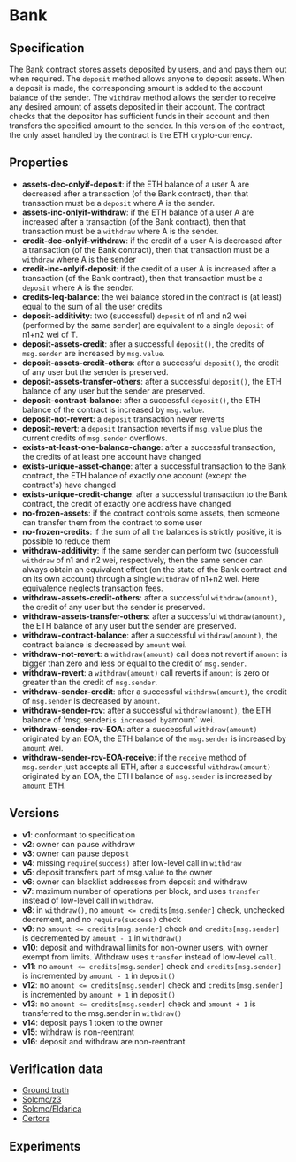 # Bank

## Specification
The Bank contract stores assets deposited by users, and and pays them out when required. The `deposit` method allows anyone to deposit assets. When a deposit is made, the corresponding amount is added to the account balance of the sender. The `withdraw` method allows the sender to receive any desired amount of assets deposited in their account. The contract checks that the depositor has sufficient funds in their account and then transfers the specified amount to the sender. In this version of the contract, the only asset handled by the contract is the ETH crypto-currency.

## Properties
- **assets-dec-onlyif-deposit**: if the ETH balance of a user A are decreased after a transaction (of the Bank contract), then that transaction must be a `deposit` where A is the sender.
- **assets-inc-onlyif-withdraw**: if the ETH balance of a user A are increased after a transaction (of the Bank contract), then that transaction must be a `withdraw` where A is the sender.
- **credit-dec-onlyif-withdraw**: if the credit of a user A is decreased after a transaction (of the Bank contract), then that transaction must be a `withdraw` where A is the sender
- **credit-inc-onlyif-deposit**: if the credit of a user A is increased after a transaction (of the Bank contract), then that transaction must be a `deposit` where A is the sender.
- **credits-leq-balance**: the wei balance stored in the contract is (at least) equal to the sum of all the user credits
- **deposit-additivity**: two (successful) `deposit` of n1 and n2 wei (performed by the same sender) are equivalent to a single `deposit` of n1+n2 wei of T.
- **deposit-assets-credit**: after a successful `deposit()`, the credits of `msg.sender` are increased by `msg.value`.
- **deposit-assets-credit-others**: after a successful `deposit()`, the credit of any user but the sender is preserved.
- **deposit-assets-transfer-others**: after a successful `deposit()`, the ETH balance of any user but the sender are preserved.
- **deposit-contract-balance**: after a successful `deposit()`, the ETH balance of the contract is increased by `msg.value`.
- **deposit-not-revert**: a `deposit` transaction never reverts
- **deposit-revert**: a `deposit` transaction reverts if `msg.value` plus the current credits of `msg.sender` overflows.
- **exists-at-least-one-balance-change**: after a successful transaction, the credits of at least one account have changed
- **exists-unique-asset-change**: after a successful transaction to the Bank contract, the ETH balance of exactly one account (except the contract's) have changed
- **exists-unique-credit-change**: after a successful transaction to the Bank contract, the credit of exactly one address have changed
- **no-frozen-assets**: if the contract controls some assets, then someone can transfer them from the contract to some user
- **no-frozen-credits**: if the sum of all the balances is strictly positive, it is possible to reduce them
- **withdraw-additivity**: if the same sender can perform two (successful) `withdraw` of n1 and n2 wei, respectively, then the same sender can always obtain an equivalent effect (on the state of the Bank contract and on its own account) through a single `withdraw` of n1+n2 wei. Here equivalence neglects transaction fees.
- **withdraw-assets-credit-others**: after a successful `withdraw(amount)`, the credit of any user but the sender is preserved.
- **withdraw-assets-transfer-others**: after a successful `withdraw(amount)`, the ETH balance of any user but the sender are preserved.
- **withdraw-contract-balance**: after a successful `withdraw(amount)`, the contract balance is decreased by `amount` wei.
- **withdraw-not-revert**: a `withdraw(amount)` call does not revert if `amount` is bigger than zero and less or equal to the credit of `msg.sender`.
- **withdraw-revert**: a `withdraw(amount)` call reverts if `amount` is zero or greater than the credit of `msg.sender`.
- **withdraw-sender-credit**: after a successful `withdraw(amount)`, the credit of `msg.sender` is decreased by `amount`.
- **withdraw-sender-rcv**: after a successful `withdraw(amount)`, the ETH balance of 'msg.sender` is increased by `amount` wei.
- **withdraw-sender-rcv-EOA**: after a successful `withdraw(amount)` originated by an EOA, the ETH balance of the `msg.sender` is increased by `amount` wei.
- **withdraw-sender-rcv-EOA-receive**: if the `receive` method of `msg.sender` just accepts all ETH, after a successful `withdraw(amount)` originated by an EOA, the ETH balance of `msg.sender` is increased by `amount` ETH.

## Versions
- **v1**: conformant to specification
- **v2**: owner can pause withdraw
- **v3**: owner can pause deposit
- **v4**: missing `require(success)` after low-level call in `withdraw`
- **v5**: deposit transfers part of msg.value to the owner
- **v6**: owner can blacklist addresses from deposit and withdraw
- **v7**: maximum number of operations per block, and uses `transfer` instead of low-level call in `withdraw`.
- **v8**: in `withdraw()`, no `amount <= credits[msg.sender]` check, unchecked decrement, and no `require(success)` check
- **v9**: no `amount <= credits[msg.sender]` check and `credits[msg.sender]` is decremented by `amount - 1` in `withdraw()`
- **v10**: deposit and withdrawal limits for non-owner users, with owner exempt from limits. Withdraw uses `transfer` instead of low-level `call`. 
- **v11**: no `amount <= credits[msg.sender]` check and `credits[msg.sender]` is incremented by `amount - 1` in `deposit()`
- **v12**: no `amount <= credits[msg.sender]` check and `credits[msg.sender]` is incremented by `amount + 1` in `deposit()`
- **v13**: no `amount <= credits[msg.sender]` check and `amount + 1` is transferred to the msg.sender in `withdraw()`
- **v14**: deposit pays 1 token to the owner
- **v15**: withdraw is non-reentrant
- **v16**: deposit and withdraw are non-reentrant

## Verification data

- [Ground truth](ground-truth.csv)
- [Solcmc/z3](solcmc-z3.csv)
- [Solcmc/Eldarica](solcmc-eld.csv)
- [Certora](certora.csv)

## Experiments
